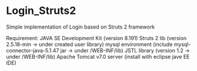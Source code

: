 # Login_Struts2
Simple implementation of Login based on Struts 2 framework 

Requirement: 
JAVA SE Development Kit (version 8.191)
Struts 2 lib (version 2.5.18-min -> under created user library)
mysql environment (include mysql-connector-java-5.1.47 jar -> under /WEB-INF/lib) 
JSTL library (version 1.2 -> under /WEB-INF/lib)
Apache Tomcat v7.0 server (install with eclipse jave EE IDE) 


